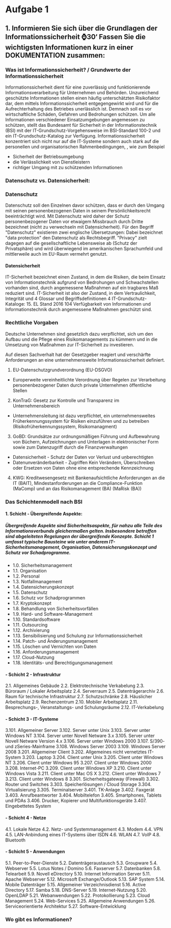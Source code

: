 # Aufgabe 1

## 1. Informieren Sie sich über die Grundlagen der Informationssicherheit ⌚30‘ Fassen Sie die wichtigsten Informationen kurz in einer DOKUMENTATION zusammen:

### Was ist Informationssicherheit? / Grundwerte der Informationssicherheit

Informationssicherheit dient für eine zuverlässig und funktionierende Informationsverarbeitung für Unternehmen und Behörden. Unzureichend geschützte Informationen stellen einen häufig unterschätzten Risikofaktor dar, dem mittels Informationssicherheit entgegengewirkt wird und für die Aufrechterhaltung des Betriebes unerlässlich ist. Demnach soll es vor wirtschaftliche Schäden, Gefahren und Bedrohungen schützen.
Um alle Informationen verschiedener Einsatzumgebungen angemessen zu schützen, stellt das Bundesamt für Sicherheit in der Informationstechnik (BSI) mit der IT-Grundschutz-Vorgehensweise im BSI-Standard 100-2 und ein IT-Grundschutz-Katalog zur Verfügung.
Informationssicherheit konzentriert sich nicht nur auf die IT-Systeme sondern auch stark auf die personellen und organisatorischen Rahmenbedingungen, , wie zum Beispiel

- Sicherheit der Betriebsumgebung 
- die Verlässlichkeit von Dienstleistern
- richtiger Umgang mit zu schützenden Informationen


### Datenschutz vs. Datensicherheit:

### Datenschutz
Datenschutz soll den Einzelnen davor schützen, dass er durch den Umgang mit seinen personenbezogenen
Daten in seinem Persönlichkeitsrecht beeinträchtigt wird. Mit Datenschutz wird daher der Schutz
personenbezogener Daten vor etwaigem Missbrauch durch Dritte bezeichnet (nicht zu verwechseln mit
Datensicherheit).
Für den Begriff "Datenschutz" existieren zwei englische Übersetzungen: Dabei bezeichnet "data protection"
den Datenschutz als Rechtsbegriff. "Privacy" zielt dagegen auf die gesellschaftliche Lebensweise
ab (Schutz der Privatsphäre) und wird überwiegend im amerikanischen Sprachumfeld und mittlerweile
auch im EU-Raum vermehrt genutzt.


#### Datensicherheit
IT-Sicherheit bezeichnet einen Zustand, in dem die Risiken, die beim Einsatz von Informationstechnik aufgrund von Bedrohungen und Schwachstellen vorhanden sind, durch angemessene Maßnahmen auf ein tragbares Maß reduziert sind. IT-Sicherheit ist also der Zustand, in dem Vertraulichkeit, Integrität und 4 Glossar und Begriffsdefinitionen 4 IT-Grundschutz-Kataloge: 15. EL Stand 2016 104 Verfügbarkeit von Informationen und Informationstechnik durch angemessene Maßnahmen geschützt sind.


### Rechtliche Vorgaben


Deutsche Unternehmen sind gesetzlich dazu verpflichtet, sich um den Aufbau und die Pflege eines Risikomanagements zu kümmern und in die Umsetzung von Maßnahmen zur IT-Sicherheit zu investieren.

Auf diesen Sachverhalt hat der Gesetzgeber reagiert und verschärfte Anforderungen an eine unternehmensweite Informationssicherheit definiert.

1. EU-Datenschutzgrundverordnung (EU-DSGVO)
- Europerweite vereinheitlichte Verordnung über Regelen zur Verarbeitung personenbezogener Daten durch private Unternehmen öffentliche Stellen 
2. KonTraG: Gesetz zur Kontrolle und Transparenz im Unternehmensbereich
- Unternehmensleitung ist dazu verpflichtet, ein unternehmensweites Früherkennungssystem für Risiken einzuführen und zu betreiben (Risikofrüherkennungssystem, Risikomanagment)
3. GoBD: Grundsätze zur ordnungsmäßigen Führung und Aufbewahrung von Büchern, Aufzeichnungen und Unterlagen in elektronischer Form sowie zum Datenzugriff durch die Finanzverwaltungen
- Datensicherheit	-
Schutz der Daten vor Verlust und unberechtigten 
- Datenunveränderbarkeit -
Zugriffen	Kein Verändern, Überschreiben oder Ersetzen von Daten ohne eine entsprechende Kennzeichnung
4. KWG: Kreditwesengesetz mit Bankenaufsichtliche Anforderungen an die IT (BAIT), Mindestanforderungen an die Compliance-Funktion (MaComp) und an das Risikomanagement (BA) (MaRisk (BA))

### Das Schichtenmodell nach BSI
#### 1. Schicht - Übergreifende Aspekte:
##### Übergreifende Aspekte sind Sicherheitsaspekte, für nahzu alle Teile des Informationsverbunds gleichermaßen gelten. Insbesondere betroffen sind abgeleiteten Regelungen der übergreifende Konzepte. Schicht 1 umfasst typische Bausteine wie unter anderem IT-Sicherheitsmanagement, Organisation, Datensicherungskonzept und Schutz vor Schadprogramme.
 - 1.0. Sicherheitsmanagement
 - 1.1. Organisation
 - 1.2. Personal
 - 1.3. Notfallmanagement
 - 1.4. Datensicherungskonzept
 - 1.5. Datenschutz
 - 1.6. Schutz vor Schadprogrammen
 - 1.7. Kryptokonzept
 - 1.8. Behandlung von Sicherheitsvorfällen
 - 1.9. Hard- und Software-Management
 - 1.10. Standardsoftware
 - 1.11. Outsourcing
 - 1.12. Archivierung
 - 1.13. Sensibilisierung und Schulung zur Informationssicherheit
 - 1.14. Patch- und Änderungsmanagement
 - 1.15. Löschen und Vernichten von Daten
 - 1.16. Anforderungsmanagement
 - 1.17. Cloud-Nutzung
 - 1.18. Identitäts- und Berechtigungsmanagement
#### - Schicht 2 - Infrastruktur
 2.1. Allgemeines Gebäude
 2.2. Elektrotechnische Verkabelung
 2.3. Büroraum / Lokaler Arbeitsplatz
 2.4. Serverraum
 2.5. Datenträgerarchiv
 2.6. Raum für technische Infrastruktur
 2.7. Schutzschränke
 2.8. Häuslicher Arbeitsplatz
 2.9. Rechenzentrum
 2.10. Mobiler Arbeitsplatz
 2.11. Besprechungs-, Veranstaltungs- und Schulungsräume
 2.12. IT-Verkabelung
#### - Schicht 3 - IT-Systeme
 3.101. Allgemeiner Server
 3.102. Server unter Unix
 3.103. Server unter Windows NT
 3.104. Server unter Novell Netware 3.x
 3.105. Server unter Novell Netware Version 4.x
 3.106. Server unter Windows 2000
 3.107. S/390- und zSeries-Mainframe
 3.108. Windows Server 2003
 3.109. Windows Server 2008
 3.201. Allgemeiner Client
 3.202. Allgemeines nicht vernetztes IT-System
 3.203. Laptop
 3.204. Client unter Unix
 3.205. Client unter Windows NT
 3.206. Client unter Windows 95
 3.207. Client unter Windows 2000
 3.208. Internet-PC
 3.209. Client unter Windows XP
 3.210. Client unter Windows Vista
 3.211. Client unter Mac OS X
 3.212. Client unter Windows 7
 3.213. Client unter Windows 8
 3.301. Sicherheitsgateway (Firewall)
 3.302. Router und Switches
 3.303. Speicherlösungen / Cloud Storage
 3.304. Virtualisierung
 3.305. Terminalserver
 3.401. TK-Anlage
 3.402. Faxgerät
 3.403. Anrufbeantworter
 3.404. Mobiltelefon
 3.405. Smartphones, Tablets und PDAs
 3.406. Drucker, Kopierer und Multifunktionsgeräte
 3.407. Eingebettetes System
#### - Schicht 4 - Netze
 4.1. Lokale Netze
 4.2. Netz- und Systemmanagement
 4.3. Modem
 4.4. VPN
 4.5. LAN-Anbindung eines IT-Systems über ISDN
 4.6. WLAN
 4.7. VoIP
 4.8. Bluetooth
#### - Schicht 5 - Anwendungen
 5.1. Peer-to-Peer-Dienste
 5.2. Datenträgeraustausch
 5.3. Groupware
 5.4. Webserver
 5.5. Lotus Notes / Domino
 5.6. Faxserver
 5.7. Datenbanken
 5.8. Telearbeit
 5.9. Novell eDirectory
 5.10. Internet Information Server
 5.11. Apache Webserver
 5.12. Microsoft Exchange/Outlook
 5.13. SAP System
 5.14. Mobile Datenträger
 5.15. Allgemeiner Verzeichnisdienst
 5.16. Active Directory
 5.17. Samba
 5.18. DNS-Server
 5.19. Internet-Nutzung
 5.20. OpenLDAP
 5.21. Webanwendungen
5.22. Protokollierung
5.23. Cloud Management
5.24. Web-Services
5.25. Allgemeine Anwendungen
5.26. Serviceorientierte Architektur
5.27. Software-Entwicklung


### Wo gibt es Informationen?
